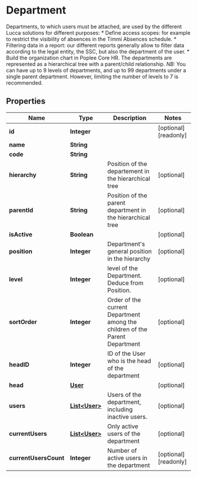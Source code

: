 

# Department

Departments, to which users must be attached, are used by the different Lucca solutions for different purposes:  * Define access scopes: for example to restrict the visibility of absences in the Timmi Absences schedule. * Filtering data in a report: our different reports generally allow to filter data according to the legal entity, the SSC, but also the department of the user. * Build the organization chart in Poplee Core HR. The departments are represented as a hierarchical tree with a parent/child relationship.  *NB:* You can have up to 9 levels of departments, and up to 99 departments under a single parent department. However, limiting the number of levels to 7 is recommended.

## Properties

| Name | Type | Description | Notes |
|------------ | ------------- | ------------- | -------------|
|**id** | **Integer** |  |  [optional] [readonly] |
|**name** | **String** |  |  |
|**code** | **String** |  |  |
|**hierarchy** | **String** | Position of the departement in the hierarchical tree |  [optional] |
|**parentId** | **String** | Position of the parent department in the hierarchical tree |  [optional] |
|**isActive** | **Boolean** |  |  [optional] |
|**position** | **Integer** | Department&#39;s general position in the hierarchy |  [optional] |
|**level** | **Integer** | level of the Department. Deduce from Position. |  [optional] |
|**sortOrder** | **Integer** | Order of the current Department among the children of the Parent Department |  [optional] |
|**headID** | **Integer** | ID of the User who is the head of the department |  [optional] |
|**head** | [**User**](User.md) |  |  [optional] |
|**users** | [**List&lt;User&gt;**](User.md) | Users of the department, including inactive users. |  [optional] |
|**currentUsers** | [**List&lt;User&gt;**](User.md) | Only active users of the department |  [optional] |
|**currentUsersCount** | **Integer** | Number of active users in the department |  [optional] [readonly] |



